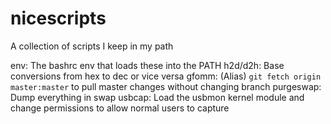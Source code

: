 nicescripts
============
A collection of scripts I keep in my path

env: The bashrc env that loads these into the PATH
h2d/d2h: Base conversions from hex to dec or vice versa
gfomm: (Alias) `git fetch origin master:master` to pull master changes without changing branch
purgeswap: Dump everything in swap
usbcap: Load the usbmon kernel module and change permissions to allow normal users to capture